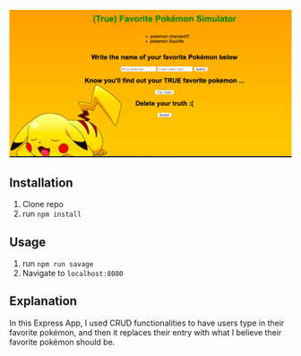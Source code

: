 ![pokemon](public/screenshot.png)

## Installation

1. Clone repo
2. run `npm install`

## Usage

1. run `npm run savage`
2. Navigate to `localhost:8080`

## Explanation

In this Express App, I used CRUD functionalities to have users type in
their favorite pokémon, and then it replaces their entry with what I
believe their favorite pokémon should be.
